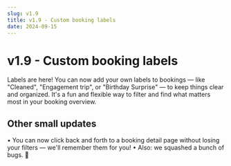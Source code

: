 ```yaml
---
slug: v1.9
title: v1.9 - Custom booking labels
date: 2024-09-15
---
```


# v1.9 - Custom booking labels


Labels are here! You can now add your own labels to bookings — like "Cleaned", "Engagement trip", or "Birthday Surprise" — to keep things clear and organized. It's a fun and flexible way to filter and find what matters most in your booking overview.

## Other small updates

• You can now click back and forth to a booking detail page without losing your filters — we'll remember them for you!
• Also: we squashed a bunch of bugs. 🐞